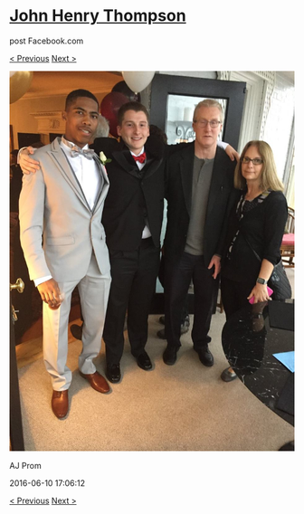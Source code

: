 # [John Henry Thompson](../README.md)
post Facebook.com

[< Previous](2016-06-10-31.md) [Next >](2016-06-10-33.md)

[![](../media/2016-06-10/AJ-Prom-30.jpg)](../README.md)

AJ Prom

2016-06-10 17:06:12

[< Previous](2016-06-10-31.md) [Next >](2016-06-10-33.md)